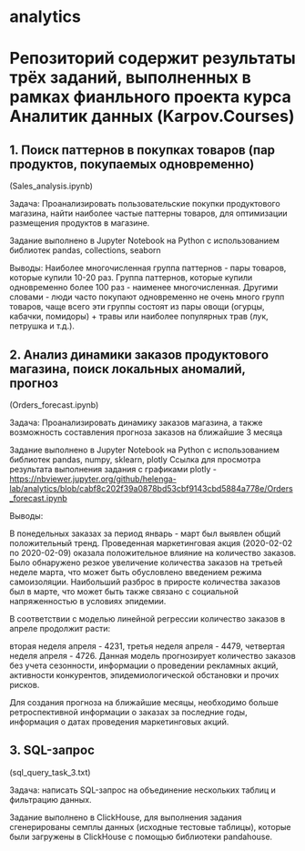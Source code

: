 # analytics
# Репозиторий содержит результаты трёх заданий, выполненных в рамках фианльного проекта курса Аналитик данных (Karpov.Courses)

## 1. Поиск паттернов в покупках товаров (пар продуктов, покупаемых одновременно)
(Sales_analysis.ipynb)

Задача: Проанализировать пользовательские покупки продуктового магазина, найти наиболее частые паттерны товаров, для оптимизации размещения продуктов в магазине.

Задание выполнено в Jupyter Notebook на Python с использованием библиотек pandas, collections, seaborn

Выводы:
Наиболее многочисленная группа паттернов - пары товаров, которые купили 10-20 раз. Группа паттернов, которые купили одновременно более 100 раз - наименее многочисленная. Другими словами - люди часто покупают одновременно не очень много групп товаров, чаще всего эти группы состоят из пары овощи (огурцы, кабачки, помидоры) + травы или наиболее популярных трав (лук, петрушка и т.д.).

## 2. Анализ динамики заказов продуктового магазина, поиск локальных аномалий, прогноз
(Orders_forecast.ipynb)

Задача: Проанализировать динамику заказов магазина, а также возможность составления прогноза заказов на ближайшие 3 месяца

Задание выполнено в Jupyter Notebook на Python с использованием библиотек pandas, numpy, sklearn, plotly
Ссылка для просмотра результата выполнения задания с графиками plotly - https://nbviewer.jupyter.org/github/helenga-lab/analytics/blob/cabf8c202f39a0878bd53cbf9143cbd5884a778e/Orders_forecast.ipynb

Выводы:

В понедельных заказах за период январь - март был выявлен общий положительный тренд. Проведенная маркетинговая акция (2020-02-02 по 2020-02-09) оказала положительное влияние на количество заказов. Было обнаружено резкое увеличение количества заказов на третьей неделе марта, что может быть обусловлено введением режима самоизоляции. Наибольший разброс в приросте количества заказов был в марте, что может быть также связано с социальной напряженностью в условиях эпидемии.

В соответствии с моделью линейной регрессии количество заказов в апреле продолжит расти:

вторая неделя апреля - 4231,
третья неделя апреля - 4479,
четвертая неделя апреля - 4726. 
Данная модель прогнозирует количество заказов без учета сезонности, информации о проведении рекламных акций, активности конкурентов, эпидемиологической обстановки и прочих рисков.

Для создания прогноза на ближайшие месяцы, необходимо больше ретроспективной информации о заказах за последние годы, информация о датах проведения маркетинговых акций.

## 3. SQL-запрос
(sql_query_task_3.txt)

Задача: написать SQL-запрос на объединение нескольких таблиц и фильтрацию данных.

Задание выполнено в ClickHouse, для выполнения задания сгенерированы семплы данных (исходные тестовые таблицы), которые были загружены в ClickHouse c помощью библиотеки pandahouse.

